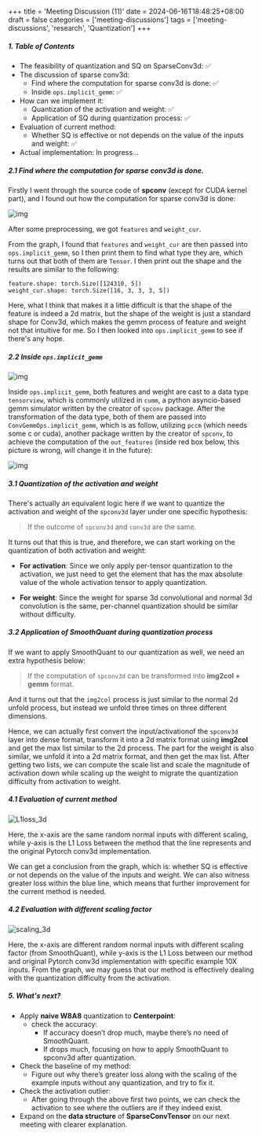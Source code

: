 +++
title = 'Meeting Discussion (11)'
date = 2024-06-16T18:48:25+08:00
draft = false
categories = ['meeting-discussions']
tags = ['meeting-discussions', 'research', 'Quantization']
+++

##### 1. Table of Contents

- The feasibility of quantization and SQ on SparseConv3d: ✅
- The discussion of sparse conv3d:
  - Find where the computation for sparse conv3d is done: ✅
  - Inside `ops.implicit_gemm`: ✅
- How can we implement it:
  - Quantization of the activation and weight: ✅
  - Application of SQ during quantization process: ✅
- Evaluation of current method:
  - Whether SQ is effective or not depends on the value of the inputs and weight: ✅
- Actual implementation: In progress…

##### 2.1 Find where the computation for sparse conv3d is done.

Firstly I went through the source code of **spconv** (except for CUDA kernel part), and I found out how the computation for sparse conv3d is done:

![img](https://s2.loli.net/2024/06/08/1ipARL3g5vB9s2I.png)

After some preprocessing, we got `features` and `weight_cur`.

From the graph, I found that `features` and `weight_cur` are then passed into `ops.implicit_gemm`, so I then print them to find what type they are, which turns out that both of them are `Tensor`. I then print out the shape and the results are similar to the following:

```text
feature.shape: torch.Size([124310, 5])
weight_cur.shape: torch.Size([16, 3, 3, 3, 5])
```

Here, what I think that makes it a little difficult is that the shape of the feature is indeed a 2d matrix, but the shape of the weight is just a standard shape for Conv3d, which makes the gemm process of feature and weight not that intuitive for me. So I then looked into `ops.implicit_gemm` to see if there's any hope.

##### 2.2 Inside `ops.implicit_gemm`

![img](https://s2.loli.net/2024/06/08/Ul5OBcqaDbFWfLQ.png)

Inside `ops.implicit_gemm`, both features and weight are cast to a data type `tensorview`, which is commonly utilized in `cumm`, a python asyncio-based gemm simulator written by the creator of `spconv` package. After the transformation of the data type, both of them are passed into `ConvGemmOps.implicit_gemm`, which is as follow, utilizing `pccm` (which needs some c or cuda), another package written by the creator of `spconv`, to achieve the computation of the `out_features` (inside red box below, this picture is wrong, will change it in the future):

![img](https://s2.loli.net/2024/06/08/Cms8cVFWf7dPDpU.png)

##### 3.1 Quantization of the activation and weight

There's actually an equivalent logic here if we want to quantize the activation and weight of the `spconv3d` layer under one specific hypothesis:

> If the outcome of `spconv3d` and `conv3d` are the same.

It turns out that this is true, and therefore, we can start working on the quantization of both activation and weight:

- **For activation**: Since we only apply per-tensor quantization to the activation, we just need to get the element that has the max absolute value of the whole activation tensor to apply quantization.

- **For weight**: Since the weight for sparse 3d convolutional and normal 3d convolution is the same, per-channel quantization should be similar without difficulty.

##### 3.2 Application of SmoothQuant during quantization process

If we want to apply SmoothQuant to our quantization as well, we need an extra hypothesis below:

> If the computation of `spconv3d` can be transformed into **img2col + gemm** format.

And it turns out that the `img2col` process is just similar to the normal 2d unfold process, but instead we unfold three times on three different dimensions.

Hence, we can actually first convert the input/activationof the `spconv3d` layer into dense format, transform it into a 2d matrix format using **img2col** and get the max list similar to the 2d process. The part for the weight is also similar, we unfold it into a 2d matrix format, and then get the max list. After getting two lists, we can compute the scale list and scale the magnitude of activation down while scaling up the weight to migrate the quantization difficulty from activation to weight.

##### 4.1 Evaluation of current method

![L1loss_3d](https://s2.loli.net/2024/06/16/Hg9IAkMiFoKZyxu.png)

Here, the x-axis are the same random normal inputs with different scaling, while y-axis is the L1 Loss between the method that the line represents and the original Pytorch conv3d implementation.

We can get a conclusion from the graph, which is: whether SQ is effective or not depends on the value of the inputs and weight. We can also witness greater loss within the blue line, which means that further improvement for the current method is needed.

##### 4.2 Evaluation with different scaling factor

![scaling_3d](https://s2.loli.net/2024/06/16/rnuO4vDxYQZGBqk.png)

Here, the x-axis are different random normal inputs with different scaling factor (from SmoothQuant), while y-axis is the L1 Loss between our method and original Pytorch conv3d implementation with specific example 10X inputs. From the graph, we may guess that our method is effectively dealing with the quantization difficulty from the activation.

##### 5. What's next?

- Apply **naive W8A8** quantization to **Centerpoint**:
  - check the accuracy:
    - If accuracy doesn’t drop much, maybe there’s no need of SmoothQuant.
    - If drops much, focusing on how to apply SmoothQuant to spconv3d after quantization.
- Check the baseline of my method:
  - Figure out why there’s greater loss along with the scaling of the example inputs without any quantization, and try to fix it.
- Check the activation outlier:
  - After going through the above first two points, we can check the activation to see where the outliers are if they indeed exist.
- Expand on the **data structure** of **SparseConvTensor** on our next meeting with clearer explanation.
